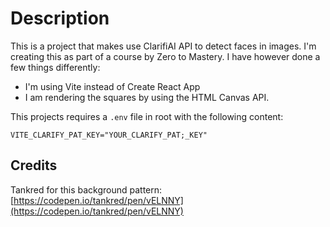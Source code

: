 # Description
This is a project that makes use ClarifiAI API to detect faces in images.
I'm creating this as part of a course by Zero to Mastery. I have however done a few things differently:
- I'm using Vite instead of Create React App
- I am rendering the squares by using the HTML Canvas API.
   
This projects requires a `.env` file in root with the following content:
```
VITE_CLARIFY_PAT_KEY="YOUR_CLARIFY_PAT;_KEY"
```

## Credits
Tankred for this background pattern: [https://codepen.io/tankred/pen/vELNNY](https://codepen.io/tankred/pen/vELNNY)